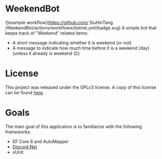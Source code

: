 # WeekendBot
![example workflow](https://github.com/ SiuHinTang /WeekendBot/actions/workflows/dotnet.yml/badge.svg)
A simple bot that keeps track of "Weekend" related items:

* A short message indicating whether it is weekend (or not)
* A message to indicate how much time before it is a weekend (day) (unless it already is weekend :wink:)


# License

This project was released under the GPLv3 license. A copy of this license can be found [here](/licenses).

# Goals

The main goal of this application is to familiarize with the following frameworks:

* EF Core 6 and AutoMapper
* [Discord.Net](https://github.com/discord-net/Discord.Net)
* xUnit 
